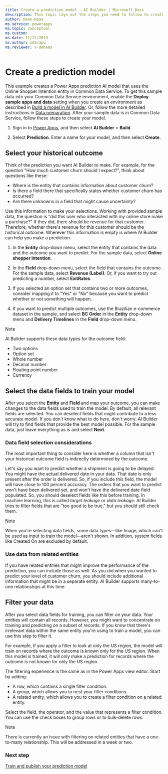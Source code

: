 ```yaml
---
title: Create a prediction model - AI Builder | Microsoft Docs
description: This topic lays out the steps you need to follow to create a prediction model in AI Builder. 
author: Dean-Haas
ms.service: powerapps
ms.topic: conceptual
ms.custom: 
ms.date: 11/22/2019
ms.author: sdarapu
ms.reviewer: v-dehaas
---
```


# Create a prediction model

This example creates a Power Apps prediction AI model that uses the Online Shopper Intention entity in Common Data Service. To get this sample data into your Common Data Service environment, enable the **Deploy sample apps and data** setting when you create an environment as described in [Build a model in AI Builder](build-model.md). Or, follow the more detailed instructions in [Data preparation](prediction-data-prep.md). After your sample data is in Common Data Service, follow these steps to create your model.

1. Sign in to [Power Apps](https://make.powerapps.com), and then select **AI Builder** > **Build**.

1. Select **Prediction**. Enter a name for your model, and then select **Create**.

## Select your historical outcome

Think of the prediction you want AI Builder to make. For example, for the question "How much customer churn should I expect?"<!--Suggested. It doesn't really work to talk about an individual customer "churning." I think churn can be thought of as a "mass verb," like money is a mass noun.-->, think about questions like these:

- Where is the entity that contains information about customer churn?
- Is there a field there that specifically states whether customer churn has occurred?
- Are there unknowns in a field that might cause uncertainty?

Use this information to make your selections. Working with provided sample data, the question is "did this user who interacted with my online store make a purchase?" If they did, there should be revenue for that customer. Therefore, whether there's revenue for this customer should be the historical outcome. Wherever this information is empty is where AI Builder can help you make a prediction.

1. In the **Entity** drop-down menu, select the entity that contains the data and the outcome you want to predict. For the sample data, select **Online shopper intention**.

1. In the **Field** drop-down menu, select the field that contains the outcome. For the sample data, select **Revenue (Label)**. Or, if you want to try out predicting a number, select **ExitRates**.

1. If you selected an option set that contains two or more outcomes, consider mapping it to "Yes" or "No" because you want to predict whether or not<!--Just FYI, the Style Guide says just to use "whether" instead of "whether or not," but in this case "whether or not" maps better to those two outcomes you're describing.--> something will happen.

1. If you want to predict multiple outcomes, use the Brazilian e-commerce dataset in the sample, and select **BC Order** in the **Entity** drop-down menu and **Delivery Timelines** in the **Field** drop-down menu. 

> [!NOTE]
> AI Builder supports these data types for the outcome field:
>
> - Two options
> - Option set
> - Whole number
> - Decimal number
> - Floating point number
> - Currency

## Select the data fields to train your model

After you select the **Entity** and **Field** and map your outcome, you can make changes to the data fields used to train the model. By default, all relevant fields are selected. You can deselect fields that might contribute to a less accurate model. If you don't know what to do here, don't worry. AI Builder will try to find fields that provide the best model possible. For the sample data, just leave everything as is and select **Next**.

### Data field selection considerations

The most important thing to consider here is whether a column that isn't your historical outcome field is indirectly determined by the outcome.

Let's say you want to predict whether a shipment is going to be delayed. You might have the actual delivered date in your data. That date is only present after the order is delivered. So, if you include this field, the model will have close to 100&nbsp;percent accuracy. The orders that you want to predict won't have been delivered yet, and won't have the delivered date field populated. So, you should deselect fields like this before training. In machine learning, this is called _target leakage_ or _data leakage_. AI Builder tries to filter fields that are "too good to be true," but you should still check them.

> [!NOTE]
> When you're selecting data fields, some data types&mdash;like Image, which can't be used as input to train the model&mdash;aren't shown. In addition, system fields like Created On are excluded by default.

### Use data from related entities

If you have related entities that might improve the performance of the prediction, you can include those as well. As you did when you wanted to predict your level of customer churn<!--Suggested.-->, you should include additional information that might be in a separate entity. AI Builder supports many-to-one relationships at this time.

## Filter your data

After you select data fields for training, you can filter on your data. Your entities will contain all records. However, you might want to concentrate on training and predicting on a subset of records. If you know that there's irrelevant data within the same entity you're using to train a model, you can use this step to filter it.

For example, if you apply a filter to look at only the US region, the model will train on records where the outcome is known only for the US region. When this model is trained, it will only make a prediction for records where the outcome is not known for only the US region.

The filtering experience is the same as in the Power Apps view editor. Start by adding:

- A row, which contains a single filter condition.
- A group, which allows you to nest your filter conditions.
- A related entity, which allows you to create a filter condition on a related entity. 

Select the field, the operator, and the value that represents a filter condition. You can use the check boxes to group rows or to bulk-delete rows.

> [!NOTE]
> There is currently an issue with filtering on related entities that have a one-to-many relationship. This will be addressed in a week or two.<!--note from editor: Is this still true? Maybe you'd best make a note to come revisit this periodically. -->

### Next step

[Train and publish your prediction model](prediction-train-model.md)<br/>
